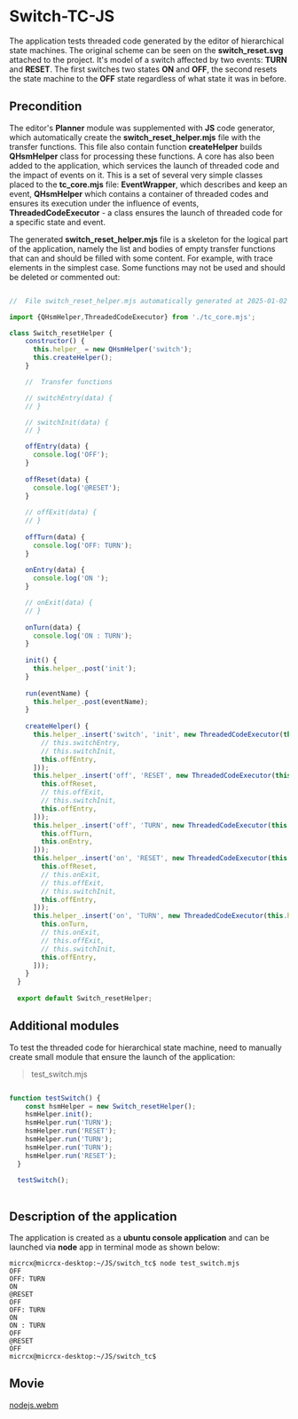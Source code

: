 # Switch-TC-JS

The application tests threaded code generated by the editor of hierarchical state machines. The original scheme can be seen on the __switch_reset.svg__ attached to the project. It's model of a switch affected by two events: __TURN__ and __RESET__. The first switches two states __ON__ and __OFF__, the second resets the state machine to the __OFF__ state regardless of what state it was in before.

## Precondition

The editor's __Planner__ module was supplemented with __JS__ code generator, which automatically create the __switch_reset_helper.mjs__ file with the transfer functions. This file also contain function __createHelper__ builds __QHsmHelper__ class for processing these functions. A core has also been added to the application, which services the launch of threaded code and the impact of events on it. This is a set of several very simple classes placed to the __tc_core.mjs__ file: __EventWrapper__, which describes and keep an event, __QHsmHelper__ which contains a container of threaded codes and ensures its execution under the influence of events, __ThreadedCodeExecutor__ - a class ensures the launch of threaded code for a specific state and event.

The generated __switch_reset_helper.mjs__ file is a skeleton for the logical part of the application, namely the list and bodies of empty transfer functions that can and should be filled with some content. For example, with trace elements in the simplest case. Some functions may not be used and should be deleted or commented out:

```js

//	File switch_reset_helper.mjs automatically generated at 2025-01-02 10:12:32

import {QHsmHelper,ThreadedCodeExecutor} from './tc_core.mjs';

class Switch_resetHelper {
    constructor() {
      this.helper_ = new QHsmHelper('switch');
      this.createHelper();
    }

    //	Transfer functions

    // switchEntry(data) {
    // }

    // switchInit(data) {
    // }

    offEntry(data) {
      console.log('OFF');
    }
  
    offReset(data) {
      console.log('@RESET');
    }
  
    // offExit(data) {
    // }
  
    offTurn(data) {
      console.log('OFF: TURN');
    }
  
    onEntry(data) {
      console.log('ON ');
    }

    // onExit(data) {
    // }
    
    onTurn(data) {
      console.log('ON : TURN');
    }
  
    init() {
      this.helper_.post('init');
    }
  
    run(eventName) {
      this.helper_.post(eventName);
    }
  
    createHelper() {
      this.helper_.insert('switch', 'init', new ThreadedCodeExecutor(this.helper_, 'off', [
        // this.switchEntry,
        // this.switchInit,
        this.offEntry,
      ]));
      this.helper_.insert('off', 'RESET', new ThreadedCodeExecutor(this.helper_, 'off', [
        this.offReset,
        // this.offExit,
        // this.switchInit,
        this.offEntry,
      ]));
      this.helper_.insert('off', 'TURN', new ThreadedCodeExecutor(this.helper_, 'on', [
        this.offTurn,
        this.onEntry,
      ]));
      this.helper_.insert('on', 'RESET', new ThreadedCodeExecutor(this.helper_, 'off', [
        this.offReset,
        // this.onExit,
        // this.offExit,
        // this.switchInit,
        this.offEntry,
      ]));
      this.helper_.insert('on', 'TURN', new ThreadedCodeExecutor(this.helper_, 'off', [
        this.onTurn,
        // this.onExit,
        // this.offExit,
        // this.switchInit,
        this.offEntry,
      ]));
    }
  }
  
  export default Switch_resetHelper;

```

## Additional modules

To test the threaded code for hierarchical state machine, need to manually create small module that ensure the launch of the application:

>test_switch.mjs

```js

function testSwitch() {
    const hsmHelper = new Switch_resetHelper();
    hsmHelper.init();
    hsmHelper.run('TURN');
    hsmHelper.run('RESET');
    hsmHelper.run('TURN');
    hsmHelper.run('TURN');
    hsmHelper.run('RESET');
  }
  
  testSwitch();
  
```

## Description of the application

The application is created as a __ubuntu console application__ and can be launched via __node__ app in terminal mode as shown below:

```
micrcx@micrcx-desktop:~/JS/switch_tc$ node test_switch.mjs
OFF
OFF: TURN
ON
@RESET
OFF
OFF: TURN
ON
ON : TURN
OFF
@RESET
OFF
micrcx@micrcx-desktop:~/JS/switch_tc$
```

## Movie

[nodejs.webm](https://github.com/user-attachments/assets/2bb73e34-29e4-4e03-9da6-db6cebaa330c)
